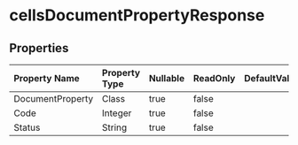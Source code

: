 # **cellsDocumentPropertyResponse**

 

## **Properties**

| Property Name | Property Type | Nullable |  ReadOnly | DefaultValue | Description | 
| :- | :- | :- |:- |  :- | :- |
|DocumentProperty|Class|true|false |  ||
|Code|Integer|true|false |  ||
|Status|String|true|false |  ||

